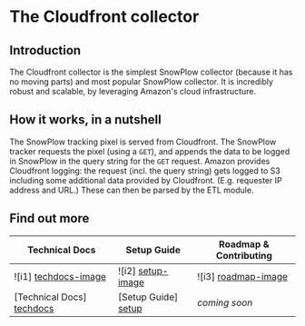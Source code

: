 # The Cloudfront collector

## Introduction

The Cloudfront collector is the simplest SnowPlow collector (because it has no moving parts) and most popular SnowPlow collector. It is incredibly robust and scalable, by leveraging Amazon's cloud infrastructure.

## How it works, in a nutshell

The SnowPlow tracking pixel is served from Cloudfront. The SnowPlow tracker requests the pixel (using a `GET`), and appends the data to be logged in SnowPlow in the query string for the `GET` request. Amazon provides Cloudfront logging: the request (incl. the query string) gets logged to S3 including some additional data provided by Cloudfront. (E.g. requester IP address and URL.) These can then be parsed by the ETL module.

## Find out more

| Technical Docs              | Setup Guide           | Roadmap & Contributing               |         
|-----------------------------|-----------------------|--------------------------------------|
| ![i1] [techdocs-image]      | ![i2] [setup-image]   | ![i3] [roadmap-image]                |
| [Technical Docs] [techdocs] | [Setup Guide] [setup] | _coming soon_                        |

[setup]: https://github.com/snowplow/snowplow/wiki/Setting-up-the-Cloudfront-collector
[techdocs]: https://github.com/snowplow/snowplow/wiki/cloudfront-collector
[wiki]: https://github.com/snowplow/snowplow/wiki
[techdocs-image]: https://d3i6fms1cm1j0i.cloudfront.net/github/images/techdocs.png
[setup-image]: https://d3i6fms1cm1j0i.cloudfront.net/github/images/setup.png
[roadmap-image]: https://d3i6fms1cm1j0i.cloudfront.net/github/images/roadmap.png
